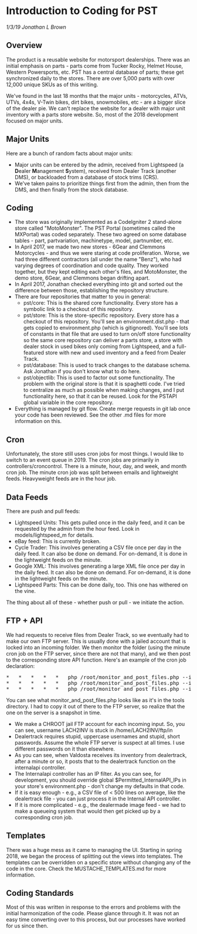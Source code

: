 Introduction to Coding for PST
==============================

_1/3/19 Jonathan L Brown_

Overview
---------

The product is a reusable website for motorsport dealerships. There was an initial emphasis on parts - parts come from Tucker Rocky, Helmet House, Western Powersports, etc. PST has a central database of parts; these get synchronized daily to the stores. There are over 5,000 parts with over 12,000 unique SKUs as of this writing.

We've found in the last 18 months that the major units - motorcycles, ATVs, UTVs, 4x4s, V-Twin bikes, dirt bikes, snowmobiles, etc - are a bigger slice of the dealer pie. We can't replace the website for a dealer with major unit inventory with a parts store website. So, most of the 2018 development focused on major units.

Major Units
------------

Here are a bunch of random facts about major units:

* Major units can be entered by the admin, received from Lightspeed (a **D**ealer **M**anagement **S**ystem), received from Dealer Track (another DMS), or backloaded from a database of stock trims (CRS).
* We've taken pains to prioritize things first from the admin, then from the DMS, and then finally from the stock database.


Coding 
------

* The store was originally implemented as a CodeIgniter 2 stand-alone store called "MotoMonster". The PST Portal (sometimes called the MXPortal) was coded separately. These two agreed on some database tables - part, partvariation, machinetype, model, partnumber, etc.
* In April 2017, we made two new stores - 6Gear and Clemmons Motorcycles - and thus we were staring at code proliferation. Worse, we had three different contractors (all under the name "Benz"), who had varying degrees of coordination and code quality. They worked together, but they kept editing each other's files, and MotoMonster, the demo store, 6Gear, and Clemmons began drifting apart.
* In April 2017, Jonathan checked everything into git and sorted out the difference between those, establishing the repository structure.
* There are four repositories that matter to you in general: 
    * pst/core: This is the shared core functionality. Every store has a symbolic link to a checkout of this repository.
    * pst/store: This is the store-specific repository. Every store has a checkout of this repository. You'll see an environment.dist.php - that gets copied to environment.php (which is gitignored). You'll see lots of constants in that file that are used to turn on/off store functionality so the same core repository can deliver a parts store, a store with dealer stock in used bikes only coming from Lightspeed, and a full-featured store with new and used inventory and a feed from Dealer Track.
    * pst/database: This is used to track changes to the database schema. Ask Jonathan if you don't know what to do here.
    * pst/objectlib: This is used to factor out some functionality. The problem with the original store is that it is spaghetti code. I've tried to centralize as much as possible when making changes, and I put functionality here, so that it can be reused. Look for the PSTAPI global variable in the core repository.
* Everything is managed by git flow. Create merge requests in git lab once your code has been reviewed. See the other .md files for more information on this.

Cron
----

Unfortunately, the store still uses cron jobs for most things. I would like to switch to an event queue in 2019. The cron jobs are primarily in controllers/croncontrol. There is a minute, hour, day, and week, and month cron job. The minute cron job was split between emails and lightweight feeds. Heavyweight feeds are in the hour job. 


Data Feeds
----------

There are push and pull feeds:

* Lightspeed Units: This gets pulled once in the daily feed, and it can be requested by the admin from the hour feed. Look in models/lightspeed_m for details.
* eBay feed: This is currently broken.
* Cycle Trader: This involves generating a CSV file once per day in the daily feed. It can also be done on demand. For on-demand, it is done in the lightweight feeds on the minute.
* Google XML: This involves generating a large XML file once per day in the daily feed. It can also be done on demand. For on-demand, it is done in the lightweight feeds on the minute.
* Lightspeed Parts: This can be done daily, too. This one has withered on the vine.

The thing about all of these - whether push or pull - we initiate the action. 


FTP + API
---------

We had requests to receive files from Dealer Track, so we eventually had to make our own FTP server. This is usually done with a jailed account that is locked into an incoming folder. We then monitor the folder (using the minute cron job on the FTP server, since there are not that many), and we then post to the corresponding store API function. Here's an example of the cron job declaration:


<pre>
*	*	*	*	*	php /root/monitor_and_post_files.php --incoming_directory /home/LACH2INV/ftp/in --outgoing_directory /home/LACH2INV/ftp/out --tmp_directory /tmp --post_url https://www.valdostapowersports.com/internalapi/dealertrack 
*	*	*	*	*	php /root/monitor_and_post_files.php --incoming_directory /home/JHHPOWER/ftp/in --outgoing_directory /home/JHHPOWER/ftp/out --tmp_directory /tmp --post_url https://www.hondapowerstore.com/internalapi/dealertrack 
*	*	*	*	*	php /root/monitor_and_post_files.php --incoming_directory /home/dealermade/ftp/in --outgoing_directory /home/dealermade/ftp/out --tmp_directory /tmp --post_url https://www.hondapowerstore.com/internalapi/dealermade
</pre>


You can see what monitor_and_post_files.php looks like as it's in the tools directory. I had to copy it out of there to the FTP server, so realize that the one on the server is a snapshot in time.

* We make a CHROOT jail FTP account for each incoming input. So, you can see, username LACH2INV is stuck in /home/LACH2INV/ftp/in
* Dealertrack requires stupid, uppercase usernames and stupid, short passwords. Assume the whole FTP server is suspect at all times. I use different passwords on it than elsewhere.
* As you can see, when Valdosta receives its inventory from dealertrack, after a minute or so, it posts that to the dealertrack function on the internalapi controller.
* The Internalapi controller has an IP filter. As you can see, for development, you should override global $Permitted_InternalAPI_IPs in your store's environment.php - don't change my defaults in that code. 
* If it is easy enough - e.g., a CSV file of < 500 lines on average, like the dealertrack file - you can just process it in the Internal API controller.
* If it is more complicated - e.g., the dealermade image feed - we had to make a queueing system that would then get picked up by a corresponding cron job.


Templates
---------

There was a huge mess as it came to managing the UI. Starting in spring 2018, we began the process of splitting out the views into templates. The templates can be overridden on a specific store without changing any of the code in the core. Check the MUSTACHE_TEMPLATES.md for more information.

Coding Standards
----------------

Most of this was written in response to the errors and problems with the initial harmonization of the code. Please glance through it. It was not an easy time converting over to this process, but our processes have worked for us since then.



    
    




